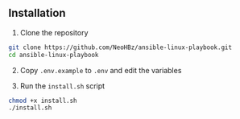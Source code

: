 ## Installation

1. Clone the repository
```bash
git clone https://github.com/NeoHBz/ansible-linux-playbook.git
cd ansible-linux-playbook
```

2. Copy `.env.example` to `.env` and edit the variables

3. Run the `install.sh` script

```bash
chmod +x install.sh
./install.sh
```